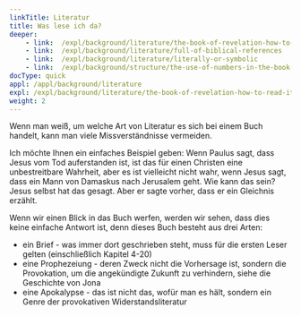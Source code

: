 ```yaml
---
linkTitle: Literatur
title: Was lese ich da?
deeper:
    - link:  /expl/background/literature/the-book-of-revelation-how-to-read-it
    - link:  /expl/background/literature/full-of-biblical-references
    - link:  /expl/background/literature/literally-or-symbolic
    - link:  /expl/background/structure/the-use-of-numbers-in-the-book-of-revelation
docType: quick
appl: /appl/background/literature
expl: /expl/background/literature/the-book-of-revelation-how-to-read-it
weight: 2
---
```


Wenn man weiß, um welche Art von Literatur es sich bei einem Buch handelt, kann man viele Missverständnisse vermeiden.

Ich möchte Ihnen ein einfaches Beispiel geben: Wenn Paulus sagt, dass Jesus vom Tod auferstanden ist, ist das für einen Christen eine unbestreitbare Wahrheit, aber es ist vielleicht nicht wahr, wenn Jesus sagt, dass ein Mann von Damaskus nach Jerusalem geht. Wie kann das sein? Jesus selbst hat das gesagt. Aber er sagte vorher, dass er ein Gleichnis erzählt.

Wenn wir einen Blick in das Buch werfen, werden wir sehen, dass dies keine einfache Antwort ist, denn dieses Buch besteht aus drei Arten:
- ein Brief - was immer dort geschrieben steht, muss für die ersten Leser gelten (einschließlich Kapitel 4-20)
- eine Prophezeiung - deren Zweck nicht die Vorhersage ist, sondern die Provokation, um die angekündigte Zukunft zu verhindern, siehe die Geschichte von Jona
- eine Apokalypse - das ist nicht das, wofür man es hält, sondern ein Genre der provokativen Widerstandsliteratur
